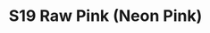 ---
title: S19 Raw Pink (Neon Pink)
permalink: "/teams/neon-pink"
teamslug: neon-pink
members:
- Edgar Chavez
- Demitrian Cook
- James Davis
- Pete Dickos
- Brian Donohoe
- Fernando Herrera
- Antwon Hines (Captain)
- Will Jackson
- AJ Reust (QB)
- Andy Smith
- Blaine Stum
- Kyle Veldman
- Mike Zgoda
- Alex D'agostino
teamid: 7036
name: S19 Raw Pink
color: Neon Pink
division: ''
---